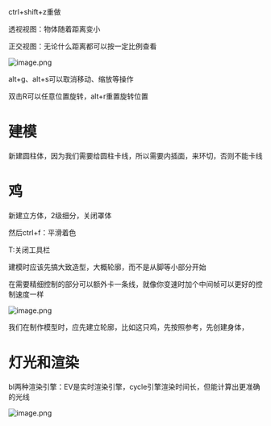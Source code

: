 ctrl+shift+z重做

透视视图：物体随着距离变小

正交视图：无论什么距离都可以按一定比例查看

![image.png](https://cdn.jsdelivr.net/gh/ymingZ/note-gen-image-sync@main/2025-06/15628478-9545-4dd3-b935-8cbd77b0ce1d.png)

alt+g、alt+s可以取消移动、缩放等操作

双击R可以任意位置旋转，alt+r重置旋转位置

# 建模

新建圆柱体，因为我们需要给圆柱卡线，所以需要内插面，来环切，否则不能卡线

# 鸡

新建立方体，2级细分，关闭罩体

然后ctrl+f：平滑着色

T:关闭工具栏

建模时应该先搞大致造型，大概轮廓，而不是从脚等小部分开始

在需要精细控制的部分可以额外卡一条线，就像你变速时加个中间帧可以更好的控制速度一样

![image.png](https://cdn.jsdelivr.net/gh/ymingZ/note-gen-image-sync@main/2025-06/da3371fc-29f5-408c-88c5-e92bdd5d4285.png)

我们在制作模型时，应先建立轮廓，比如这只鸡，先按照参考，先创建身体，

# 灯光和渲染

bl两种渲染引擎：EV是实时渲染引擎，cycle引擎渲染时间长，但能计算出更准确的光线

![image.png](https://cdn.jsdelivr.net/gh/ymingZ/note-gen-image-sync@main/2025-06/618eb971-9338-44a6-9440-ff583f7c4052.png)
